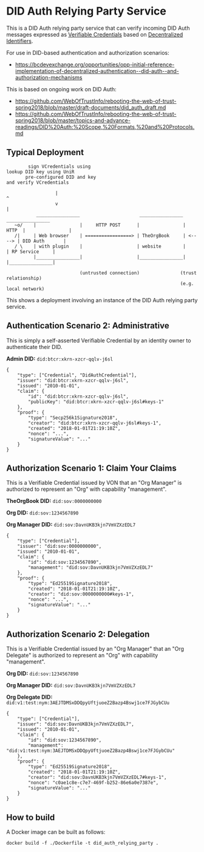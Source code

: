 # DID Auth Relying Party Service

This is a DID Auth relying party service that can verify incoming DID Auth messages expressed as [Verifiable Credentials](https://w3c.github.io/vc-data-model/) based on [Decentralized Identifiers](https://w3c-ccg.github.io/did-spec/).

For use in DID-based authentication and authorization scenarios:

 * https://bcdevexchange.org/opportunities/opp-initial-reference-implementation-of-decentralized-authentication--did-auth--and-authorization-mechanisms

This is based on ongoing work on DID Auth:

 * https://github.com/WebOfTrustInfo/rebooting-the-web-of-trust-spring2018/blob/master/draft-documents/did_auth_draft.md
 * https://github.com/WebOfTrustInfo/rebooting-the-web-of-trust-spring2018/blob/master/topics-and-advance-readings/DID%20Auth:%20Scope,%20Formats,%20and%20Protocols.md

## Typical Deployment

	        sign VCredentials using                                       lookup DID key using UniR
	       pre-configured DID and key                                      and verify VCredentials
	
	                  |                                                               ^
	                  v                                                               |
	           ________________                      ________________          ________________
	   ~o/    |                |     HTTP POST      |                |  HTTP  |                |
	   /|     | Web browser    | =================> | TheOrgBook     | <----> | DID Auth       |
	   / \    | with plugin    |                    | website        |        | RP Service     |
	          |________________|                    |________________|        |________________|
	
                               (untrusted connection)               (trust relationship)
                                                                    (e.g. local network) 

This shows a deployment involving an instance of the DID Auth relying party service.

## Authentication Scenario 2: Administrative 

This is simply a self-asserted Verifiable Credential by an identity owner to authenticate their DID.

**Admin DID:** `did:btcr:xkrn-xzcr-qqlv-j6sl`

	{
		"type": ["Credential", "DidAuthCredential"],
		"issuer": "did:btcr:xkrn-xzcr-qqlv-j6sl",
		"issued": "2010-01-01",
		"claim": {
			"id": "did:btcr:xkrn-xzcr-qqlv-j6sl",
			"publicKey": "did:btcr:xkrn-xzcr-qqlv-j6sl#keys-1"
		},
		"proof": {
			"type": "Secp256k1Signature2018",
			"creator": "did:btcr:xkrn-xzcr-qqlv-j6sl#keys-1",
			"created": "2018-01-01T21:19:10Z",
			"nonce": "...",
			"signatureValue": "..."
		}
	}

## Authorization Scenario 1: Claim Your Claims

This is a Verifiable Credential issued by VON that an "Org Manager" is authorized to represent an "Org" with capability "management".

**TheOrgBook DID:** `did:sov:0000000000`

**Org DID:** `did:sov:1234567890`

**Org Manager DID:** `did:sov:DavnUKB3kjn7VmVZXzEDL7`

	{
		"type": ["Credential"],
		"issuer": "did:sov:0000000000",
		"issued": "2010-01-01",
		"claim": {
			"id": "did:sov:1234567890",
			"management": "did:sov:DavnUKB3kjn7VmVZXzEDL7"
		},
		"proof": {
			"type": "Ed25519Signature2018",
			"created": "2018-01-01T21:19:10Z",
			"creator": "did:sov:0000000000#keys-1",
			"nonce": "...",
			"signatureValue": "..."
		}
	}

## Authorization Scenario 2: Delegation

This is a Verifiable Credential issued by an "Org Manager" that an "Org Delegate" is authorized to represent an "Org" with capability "management".

**Org DID:** `did:sov:1234567890`

**Org Manager DID:** `did:sov:DavnUKB3kjn7VmVZXzEDL7`

**Org Delegate DID:** `did:v1:test:nym:3AEJTDMSxDDQpyUftjuoeZ2Bazp4Bswj1ce7FJGybCUu`

	{
		"type": ["Credential"],
		"issuer": "did:sov:DavnUKB3kjn7VmVZXzEDL7",
		"issued": "2010-01-01",
		"claim": {
			"id": "did:sov:1234567890",
			"management": "did:v1:test:nym:3AEJTDMSxDDQpyUftjuoeZ2Bazp4Bswj1ce7FJGybCUu"
		},
		"proof": {
			"type": "Ed25519Signature2018",
			"created": "2018-01-01T21:19:10Z",
			"creator": "did:sov:DavnUKB3kjn7VmVZXzEDL7#keys-1",
			"nonce": "c0ae1c8e-c7e7-469f-b252-86e6a0e7387e",
			"signatureValue": "..."
		}
	}

## How to build

A Docker image can be built as follows:

	docker build -f ./Dockerfile -t did_auth_relying_party .	

